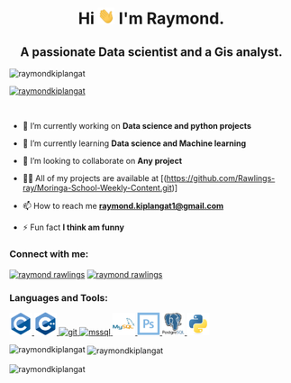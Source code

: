 # <h1 align="center">Hi <img src="https://raw.githubusercontent.com/ABSphreak/ABSphreak/master/gifs/Hi.gif" width="30px"> I'm Raymond.
<h2 align="center">A passionate Data scientist and a Gis analyst.</h2>

<p align="left"> <img src="https://komarev.com/ghpvc/?username=raymondkiplangat&label=Profile%20views&color=0e75b6&style=flat" alt="raymondkiplangat" /> </p>

<p align="left"> <a href="https://github.com/ryo-ma/github-profile-trophy"><img src="https://github-profile-trophy.vercel.app/?username=raymondkiplangat" alt="raymondkiplangat" /></a> </p>

<p align="left"> <a href="https://twitter.com/" target="blank"><img src="https://img.shields.io/twitter/follow/?logo=twitter&style=for-the-badge" alt="" /></a> </p>

- 🔭 I’m currently working on **Data science and python projects**

- 🌱 I’m currently learning **Data science and Machine learning**

- 👯 I’m looking to collaborate on **Any project**

- 👨‍💻 All of my projects are available at [(https://github.com/Rawlings-ray/Moringa-School-Weekly-Content.git)]

- 📫 How to reach me **raymond.kiplangat1@gmail.com**

- ⚡ Fun fact **I think am funny**

<h3 align="left">Connect with me:</h3>
<p align="left">
<a href="https://fb.com/raymond rawlings" target="blank"><img align="center" src="https://raw.githubusercontent.com/rahuldkjain/github-profile-readme-generator/neutral-icons/src/images/icons/Social/facebook.svg" alt="raymond rawlings" height="30" width="40" /></a>
<a href="https://instagram.com/raymond rawlings" target="blank"><img align="center" src="https://raw.githubusercontent.com/rahuldkjain/github-profile-readme-generator/neutral-icons/src/images/icons/Social/instagram.svg" alt="raymond rawlings" height="30" width="40" /></a>
</p>

<h3 align="left">Languages and Tools:</h3>
<p align="left"> <a href="https://www.cprogramming.com/" target="_blank"> <img src="https://raw.githubusercontent.com/devicons/devicon/master/icons/c/c-original.svg" alt="c" width="40" height="40"/> </a> <a href="https://www.w3schools.com/cpp/" target="_blank"> <img src="https://raw.githubusercontent.com/devicons/devicon/master/icons/cplusplus/cplusplus-original.svg" alt="cplusplus" width="40" height="40"/> </a> <a href="https://git-scm.com/" target="_blank"> <img src="https://www.vectorlogo.zone/logos/git-scm/git-scm-icon.svg" alt="git" width="40" height="40"/> </a> <a href="https://www.microsoft.com/en-us/sql-server" target="_blank"> <img src="https://cdn.worldvectorlogo.com/logos/microsoft-sql-server.svg" alt="mssql" width="40" height="40"/> </a> <a href="https://www.mysql.com/" target="_blank"> <img src="https://raw.githubusercontent.com/devicons/devicon/master/icons/mysql/mysql-original-wordmark.svg" alt="mysql" width="40" height="40"/> </a> <a href="https://www.photoshop.com/en" target="_blank"> <img src="https://raw.githubusercontent.com/devicons/devicon/master/icons/photoshop/photoshop-line.svg" alt="photoshop" width="40" height="40"/> </a> <a href="https://www.postgresql.org" target="_blank"> <img src="https://raw.githubusercontent.com/devicons/devicon/master/icons/postgresql/postgresql-original-wordmark.svg" alt="postgresql" width="40" height="40"/> </a> <a href="https://www.python.org" target="_blank"> <img src="https://raw.githubusercontent.com/devicons/devicon/master/icons/python/python-original.svg" alt="python" width="40" height="40"/> </a> </p>

<p><img align="left" src="https://github-readme-stats.vercel.app/api/top-langs?username=raymondkiplangat&show_icons=true&locale=en&layout=compact" alt="raymondkiplangat" /></p>

<p>&nbsp;<img align="center" src="https://github-readme-stats.vercel.app/api?username=raymondkiplangat&show_icons=true&locale=en" alt="raymondkiplangat" /></p>

<p><img align="center" src="https://github-readme-streak-stats.herokuapp.com/?user=raymondkiplangat&" alt="raymondkiplangat" /></p>
